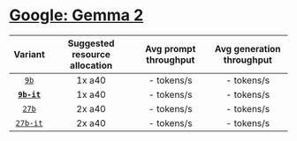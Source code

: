 # [Google: Gemma 2](https://huggingface.co/collections/google/gemma-2-release-667d6600fd5220e7b967f315) 

| Variant | Suggested resource allocation | Avg prompt throughput | Avg generation throughput |
|:----------:|:----------:|:----------:|:----------:|
| [`9b`](https://huggingface.co/google/gemma-2-9b) | 1x a40 | - tokens/s | - tokens/s |
| [**`9b-it`**](https://huggingface.co/google/gemma-2-9b-it) | 1x a40 | - tokens/s | - tokens/s |
| [`27b`](https://huggingface.co/google/gemma-2-27b) | 2x a40 | - tokens/s | - tokens/s |
| [`27b-it`](https://huggingface.co/google/gemma-2-27b-it) | 2x a40 | - tokens/s | - tokens/s |
